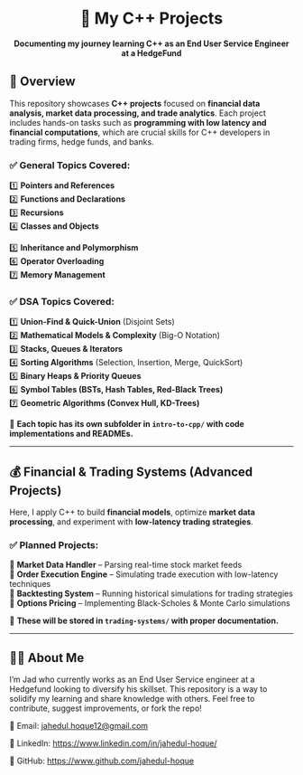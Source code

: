 <h1 align="center">🚀 My C++ Projects</h1>
<p align="center">
  <b>Documenting my journey learning C++ as an End User Service Engineer at a HedgeFund</b>
</p>

## **📌 Overview**
This repository showcases **C++ projects** focused on **financial data analysis, market data processing, and trade analytics**.  Each project includes hands-on tasks such as **programming with low latency and financial computations**, which are crucial skills for C++ developers in trading firms, hedge funds, and banks.

### ✅ General Topics Covered:  

1️⃣ **Pointers and References**   
2️⃣ **Functions and Declarations**  
3️⃣ **Recursions**  
4️⃣ **Classes and Objects**

5️⃣ **Inheritance and Polymorphism**  
6️⃣ **Operator Overloading**  
7️⃣ **Memory Management**  



### ✅ DSA Topics Covered:  

1️⃣ **Union-Find & Quick-Union** (Disjoint Sets)  
2️⃣ **Mathematical Models & Complexity** (Big-O Notation)  
3️⃣ **Stacks, Queues & Iterators**  
4️⃣ **Sorting Algorithms** (Selection, Insertion, Merge, QuickSort)  
5️⃣ **Binary Heaps & Priority Queues**  
6️⃣ **Symbol Tables (BSTs, Hash Tables, Red-Black Trees)**  
7️⃣ **Geometric Algorithms (Convex Hull, KD-Trees)**  

📌 **Each topic has its own subfolder in `intro-to-cpp/` with code implementations and READMEs.**  

---

## 💰 **Financial & Trading Systems (Advanced Projects)**  

Here, I apply C++ to build **financial models**, optimize **market data processing**, and experiment with **low-latency trading strategies**.  

### ✅ Planned Projects:  

🔹 **Market Data Handler** – Parsing real-time stock market feeds  
🔹 **Order Execution Engine** – Simulating trade execution with low-latency techniques  
🔹 **Backtesting System** – Running historical simulations for trading strategies  
🔹 **Options Pricing** – Implementing Black-Scholes & Monte Carlo simulations  

📌 **These will be stored in `trading-systems/` with proper documentation.**  

---

## 👨‍💻 About Me
I’m Jad who currently works as an End User Service engineer at a Hedgefund looking to diversify his skillset. This repository is a way to solidify my learning and share knowledge with others. Feel free to contribute, suggest improvements, or fork the repo!

📧 Email: jahedul.hoque12@gmail.com

🔗 LinkedIn: https://www.linkedin.com/in/jahedul-hoque/

🚀 GitHub: https://www.github.com/jahedul-hoque
